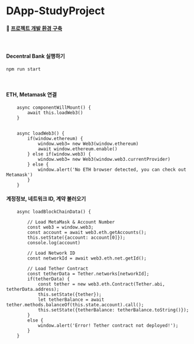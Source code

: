 # DApp-StudyProject

#### :memo: [프로젝트 개발 환경 구축](https://github.com/JuRyunn/DApp-StudyProject/blob/main/ProjectEnvironment.md)


<br>

#### Decentral Bank 실행하기
```cmd
npm run start
```

<br>

#### ETH, Metamask 연결
```JS
    async componentWillMount() {
        await this.loadWeb3()
    }


    async loadWeb3() {
        if(window.ethereum) {
            window.web3= new Web3(window.ethereum)
            await window.ethereum.enable()
        } else if(window.web3) {
            window.web3= new Web3(window.web3.currentProvider)
        } else {
            window.alert('No ETH browser detected, you can check out Metamask')
        }    
    }
```

#### 계정정보, 네트워크 ID, 계약 불러오기
```JS
    async loadBlockChainData() {
        
        // Load MetaMask & Account Number
        const web3 = window.web3;
        const account = await web3.eth.getAccounts();
        this.setState({account: account[0]});
        console.log(account)

        // Load Network ID
        const networkId = await web3.eth.net.getId();

        // Load Tether Contract
        const tetherData = Tether.networks[networkId];
        if(tetherData) {
            const tether = new web3.eth.Contract(Tether.abi, tetherData.address);
            this.setState({tether});
            let tetherBalance = await tether.methods.balanceOf(this.state.account).call();
            this.setState({tetherBalance: tetherBalance.toString()});
        } 
        else {
            window.alert('Error! Tether contract not deployed!');
        }
    }
```
